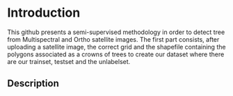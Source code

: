 # Introduction

This github presents a semi-supervised methodology in order to detect tree from Multispectral and Ortho satellite images.
The first part consists, after uploading a satellite image, the correct grid and the shapefile containing the polygons associated as a crowns of trees to create our dataset where there are our trainset, testset and the unlabelset.


## Description
